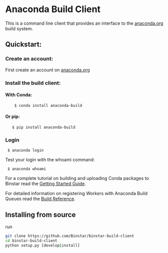 Anaconda Build Client
=====================

This is a command line client that provides an interface to the [anaconda.org](https://anaconda.org) build system.

## Quickstart:

### Create an account:

First create an account on [anaconda.org](https://anaconda.org)

### Install the build client:

#### With Conda:

``` 
    $ conda install anaconda-build
```

#### Or pip:

```
   $ pip install anaconda-build
```

### Login


` $ anaconda login`

Test your login with the whoami command:

` $ anaconda whoami`

For a complete tutorial on building and uploading Conda packages to Binstar read the [Getting Started Guide](http://docs.anaconda.org/quickstart.html#BuildAndUploadPackages).

For detailed information on registering Workers with Anaconda Build Queues read the [Build Reference](http://docs.anaconda.org/build.html).

## Installing from source

run 

```bash
git clone https://github.com/Binstar/binstar-build-client
cd binstar-build-client
python setup.py [develop|install]
```

